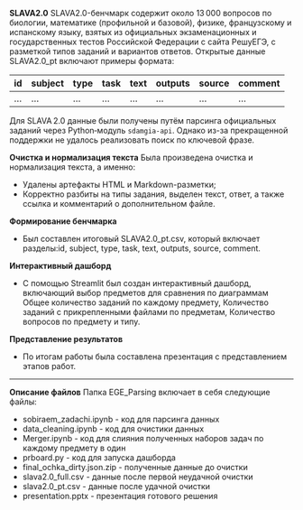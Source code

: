 **SLAVA2.0**
SLAVA2.0-бенчмарк содержит около 13 000 вопросов по биологии, математике (профильной и базовой), физике, французскому и испанскому языку, взятых из официальных экзаменационных и государственных тестов Российской Федерации с сайта РешуЕГЭ, с разметкой типов заданий и вариантов ответов.
Открытые данные SLAVA2.0_pt включают примеры формата:

| id | subject | type | task | text | outputs | source | comment |
| -- | ------- | ---- | ---- | ---- | ------- | ------ | ------- |
| …  | …       | …    | …    | …    | …       | …      | …       |

Для SLAVA 2.0 данные были получены путём парсинга официальных заданий через Python‑модуль `sdamgia-api`. Однако из-за прекращенной поддержки не удалось реализовать поиск по ключевой фразе.


**Очистка и нормализация текста**
Была произведена очистка и нормализация текста, а именно:
   * Удалены артефакты HTML и Markdown-разметки;
   * Корректно разбиты на типы задания, выделен текст, ответ, а также ссылка и комментарий о дополнительном файле.

**Формирование бенчмарка**
   * Был составлен итоговый SLAVA2.0_pt.csv, который включает разделы:id, subject, type, task, text, outputs, source, comment.

**Интерактивный дашборд**

   * С помощью Streamlit был создан интерактивный дашборд, включающий выбор предметов для сравнения по диаграммам Общее количество заданий по каждому предмету, Количество заданий с прикрепленными файлами по предметам, Количество вопросов по предмету и типу. 

**Представление результатов**
   * По итогам работы была составлена презентация с представлением этапов работ.


---

**Описание файлов**
Папка EGE_Parsing включает в себя следующие файлы:
   * sobiraem_zadachi.ipynb - код для парсинга данных
   * data_cleaning.ipynb - код для очистики данных
   * Merger.ipynb - код для слияния полученных наборов задач по каждому предмету в один
   * prboard.py - код для запуска дашборда
   * final_ochka_dirty.json.zip - полученные данные до очистки
   * slava2.0_full.csv - данные после первой неудачной очистки
   * slava2.0_pt.csv - данные после удачной очистки
   * presentation.pptx - презентация готового решения
  
